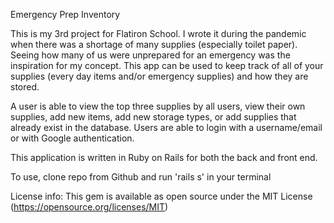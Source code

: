 Emergency Prep Inventory

This is my 3rd project for Flatiron School.  I wrote it during the pandemic when there was a shortage of many supplies (especially toilet paper).  Seeing how many of us were unprepared for an emergency was the inspiration for my concept.  This app can be used to keep track of all of your supplies (every day items and/or emergency supplies) and how they are stored. 

A user is able to view the top three supplies by all users, view their own supplies, add new items, add new storage types, or add supplies that already exist in the database.  Users are able to login with a username/email or with Google authentication. 

This application is written in Ruby on Rails for both the back and front end.  

To use, clone repo from Github and run 'rails s' in your terminal

License info: This gem is available as open source under the MIT License (https://opensource.org/licenses/MIT)